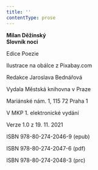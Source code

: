 ```yaml
---
title: ''
contentType: prose
---
```


<section>

**Milan Děžinský  
Slovník noci**

</section>

<section>

Edice Poezie

Ilustrace na obálce z Pixabay.com

Redakce Jaroslava Bednářová

</section>

<section>

Vydala Městská knihovna v Praze

Mariánské nám. 1, 115 72 Praha 1

</section>

<section>

V MKP 1. elektronické vydání

Verze 1.0 z 19. 11. 2021

</section>

<section>

ISBN 978-80-274-2046-9 (epub)

ISBN 978-80-274-2047-6 (pdf)

ISBN 978-80-274-2048-3 (prc)

</section>
